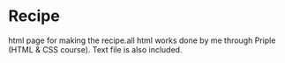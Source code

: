 # Recipe
html page for making the recipe.all html works done by me through Priple (HTML & CSS course).
Text file is also included.
